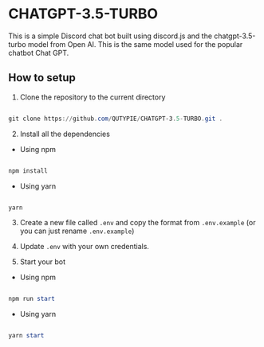 # CHATGPT-3.5-TURBO



This is a simple Discord chat bot built using discord.js and the chatgpt-3.5-turbo model from Open AI. This is the same model used for the popular chatbot Chat GPT.



## How to setup

1. Clone the repository to the current directory

```powershell

git clone https://github.com/QUTYPIE/CHATGPT-3.5-TURBO.git .

```

2. Install all the dependencies

- Using npm

```powershell

npm install

```

- Using yarn

```powershell

yarn

```

3. Create a new file called `.env` and copy the format from `.env.example` (or you can just rename `.env.example`)

4. Update `.env` with your own credentials.

5. Start your bot

- Using npm

```powershell

npm run start

```

- Using yarn

```powershell

yarn start

```
